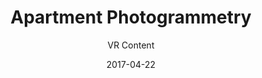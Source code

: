---
title: Apartment Photogrammetry
subtitle: VR Content
layout: default
modal-id: 12
date: 2017-04-22
img: apt.PNG
thumbnail: apt-thumbnail.png
alt: image-alt
project-date: April 2017
company: Personal
category: VR Content
code: https://www.google.com
description: I made a photogrammetry scan of my apartment using my cell phone and Agisoft Photoscan.

---